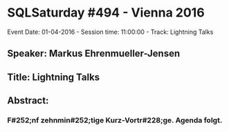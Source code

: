 # SQLSaturday #494 - Vienna 2016
Event Date: 01-04-2016 - Session time: 11:00:00 - Track: Lightning Talks
## Speaker: Markus Ehrenmueller-Jensen
## Title: Lightning Talks
## Abstract:
### F#252;nf zehnmin#252;tige Kurz-Vortr#228;ge. Agenda folgt.
